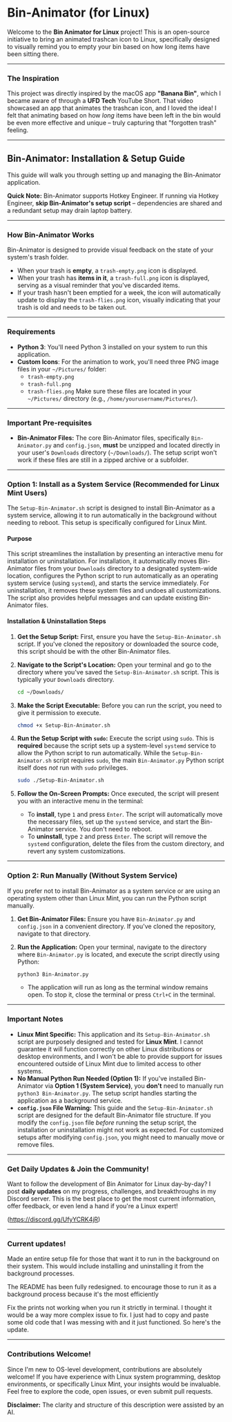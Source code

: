 # Bin-Animator (for Linux)

Welcome to the **Bin Animator for Linux** project\! This is an open-source initiative to bring an animated trashcan icon to Linux, specifically designed to visually remind you to empty your bin based on how long items have been sitting there.

-----

### The Inspiration

This project was directly inspired by the macOS app **"Banana Bin"**, which I became aware of through a **UFD Tech** YouTube Short. That video showcased an app that animates the trashcan icon, and I loved the idea\! I felt that animating based on how *long* items have been left in the bin would be even more effective and unique – truly capturing that "forgotten trash" feeling.

-----

## Bin-Animator: Installation & Setup Guide

This guide will walk you through setting up and managing the Bin-Animator application.

**Quick Note:** Bin-Animator supports Hotkey Engineer. If running via Hotkey Engineer, **skip Bin-Animator's setup script** – dependencies are shared and a redundant setup may drain laptop battery.

-----

### How Bin-Animator Works

Bin-Animator is designed to provide visual feedback on the state of your system's trash folder.

  * When your trash is **empty**, a `trash-empty.png` icon is displayed.
  * When your trash has **items in it**, a `trash-full.png` icon is displayed, serving as a visual reminder that you've discarded items.
  * If your trash hasn't been emptied for a week, the icon will automatically update to display the `trash-flies.png` icon, visually indicating that your trash is old and needs to be taken out.

-----

### Requirements

  * **Python 3**: You'll need Python 3 installed on your system to run this application.
  * **Custom Icons**: For the animation to work, you'll need three PNG image files in your `~/Pictures/` folder:
      * `trash-empty.png`
      * `trash-full.png`
      * `trash-flies.png`
        Make sure these files are located in your `~/Pictures/` directory (e.g., `/home/yourusername/Pictures/`).

-----

### Important Pre-requisites

  * **Bin-Animator Files:** The core Bin-Animator files, specifically `Bin-Animator.py` and `config.json`, **must** be unzipped and located directly in your user's `Downloads` directory (`~/Downloads/`). The setup script won't work if these files are still in a zipped archive or a subfolder.

-----

### Option 1: Install as a System Service (Recommended for Linux Mint Users)

The `Setup-Bin-Animator.sh` script is designed to install Bin-Animator as a system service, allowing it to run automatically in the background without needing to reboot. This setup is specifically configured for Linux Mint.

#### Purpose

This script streamlines the installation by presenting an interactive menu for installation or uninstallation. For installation, it automatically moves Bin-Animator files from your `Downloads` directory to a designated system-wide location, configures the Python script to run automatically as an operating system service (using `systemd`), and starts the service immediately. For uninstallation, it removes these system files and undoes all customizations. The script also provides helpful messages and can update existing Bin-Animator files.

#### Installation & Uninstallation Steps

1.  **Get the Setup Script:**
    First, ensure you have the `Setup-Bin-Animator.sh` script. If you've cloned the repository or downloaded the source code, this script should be with the other Bin-Animator files.

2.  **Navigate to the Script's Location:**
    Open your terminal and go to the directory where you've saved the `Setup-Bin-Animator.sh` script. This is typically your `Downloads` directory.

    ```bash
    cd ~/Downloads/
    ```

3.  **Make the Script Executable:**
    Before you can run the script, you need to give it permission to execute.

    ```bash
    chmod +x Setup-Bin-Animator.sh
    ```

4.  **Run the Setup Script with `sudo`:**
    Execute the script using `sudo`. This is **required** because the script sets up a system-level `systemd` service to allow the Python script to run automatically. While the `Setup-Bin-Animator.sh` script requires `sudo`, the main `Bin-Animator.py` Python script itself does *not* run with `sudo` privileges.

    ```bash
    sudo ./Setup-Bin-Animator.sh
    ```

5.  **Follow the On-Screen Prompts:**
    Once executed, the script will present you with an interactive menu in the terminal:

      * To **install**, type `1` and press `Enter`. The script will automatically move the necessary files, set up the `systemd` service, and start the Bin-Animator service. You don't need to reboot.
      * To **uninstall**, type `2` and press `Enter`. The script will remove the `systemd` configuration, delete the files from the custom directory, and revert any system customizations.

-----

### Option 2: Run Manually (Without System Service)

If you prefer not to install Bin-Animator as a system service or are using an operating system other than Linux Mint, you can run the Python script manually.

1.  **Get Bin-Animator Files:**
    Ensure you have `Bin-Animator.py` and `config.json` in a convenient directory. If you've cloned the repository, navigate to that directory.

2.  **Run the Application:**
    Open your terminal, navigate to the directory where `Bin-Animator.py` is located, and execute the script directly using Python:

    ```bash
    python3 Bin-Animator.py
    ```

      * The application will run as long as the terminal window remains open. To stop it, close the terminal or press `Ctrl+C` in the terminal.

-----

### Important Notes

  * **Linux Mint Specific:** This application and its `Setup-Bin-Animator.sh` script are purposely designed and tested for **Linux Mint**. I cannot guarantee it will function correctly on other Linux distributions or desktop environments, and I won't be able to provide support for issues encountered outside of Linux Mint due to limited access to other systems.
  * **No Manual Python Run Needed (Option 1):** If you've installed Bin-Animator via **Option 1 (System Service)**, you **don't** need to manually run `python3 Bin-Animator.py`. The setup script handles starting the application as a background service.
  * **`config.json` File Warning:** This guide and the `Setup-Bin-Animator.sh` script are designed for the default Bin-Animator file structure. If you modify the `config.json` file *before* running the setup script, the installation or uninstallation might not work as expected. For customized setups after modifying `config.json`, you might need to manually move or remove files.

-----


### Get Daily Updates & Join the Community\!

Want to follow the development of Bin Animator for Linux day-by-day? I post **daily updates** on my progress, challenges, and breakthroughs in my Discord server. This is the best place to get the most current information, offer feedback, or even lend a hand if you're a Linux expert\!

(https://discord.gg/UfyYCRK4jR)

-----

### Current updates\!

Made an entire setup file for those that want it to run in the background on their system. This would include installing and uninstalling it from the background processes.

The README has been fully redesigned. to encourage those to run it as a background process because it's the most efficiently

Fix the prints not working when you run it strictly in terminal. I thought it would be a way more complex issue to fix. I just had to copy and paste some old code that I was messing with and it just functioned. So here's the update.

-----

### Contributions Welcome\!

Since I'm new to OS-level development, contributions are absolutely welcome\! If you have experience with Linux system programming, desktop environments, or specifically Linux Mint, your insights would be invaluable. Feel free to explore the code, open issues, or even submit pull requests.

**Disclaimer:** The clarity and structure of this description were assisted by an AI.
